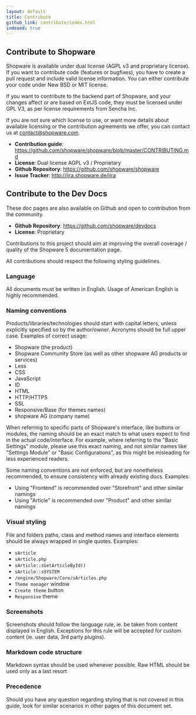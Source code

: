 ```yaml
---
layout: default
title: Contribute
github_link: contribute/index.html
indexed: true
---
```


## Contribute to Shopware

Shopware is available under dual license (AGPL v3 and proprietary license). If you want to contribute code (features or bugfixes), you have to create a pull request and include valid license information. You can either contribute your code under New BSD or MIT license.

If you want to contribute to the backend part of Shopware, and your changes affect or are based on ExtJS code, they must be licensed under GPL V3, as per license requirements from Sencha Inc.

If you are not sure which license to use, or want more details about available licensing or the contribution agreements we offer, you can contact us at <contact@shopware.com>.

- **Contribution guide**: <https://github.com/shopware/shopware/blob/master/CONTRIBUTING.md>
- **License**: Dual license AGPL v3 / Proprietary
- **Github Repository**: <https://github.com/shopware/shopware>
- **Issue Tracker**: <http://jira.shopware.de/jira>

## Contribute to the Dev Docs

These doc pages are also available on Github and open to contribution from the community. 

- **Github Repository**: <https://github.com/shopware/devdocs>
- **License**: Proprietary

Contributions to this project should aim at improving the overall coverage / quality of the Shopware 5 documentation page.
 
All contributions should respect the following styling guidelines.

### Language

All documents must be written in English. Usage of American English is highly recommended.

### Naming conventions

Products/libraries/technologies should start with capital letters, unless explicitly specified so by the author/owner. Acronyms should be full upper case. Examples of correct usage:

- Shopware (the product)
- Shopware Community Store (as well as other shopware AG products or services)
- Less
- CSS
- JavaScript
- ID
- HTML
- HTTP/HTTPS
- SSL
- Responsive/Base (for themes names)
- shopware AG (company name)

When referring to specific parts of Shopware's interface, like buttons or modules, the naming should be an exact match to what users expect to find in the actual code/interface. For example, where referring to the "Basic Settings" module, please use this exact naming, and not similar names like "Settings Module" or "Basic Configurations", as this might be misleading for less experienced readers. 

Some naming conventions are not enforced, but are nonetheless recommended, to ensure consistency with already existing docs. Examples:
- Using "Frontend" is recommended over "Storefront" and other similar namings
- Using "Article" is recommended over "Product" and other similar namings

### Visual styling

File and folders paths, class and method names and interface elements should be always wrapped in single quotes. Examples:

- `sArticle`
- `sArticle.php`
- `sArticle::sGetArticleById()`
- `sArticle::sSYSTEM`
- `/engine/Shopware/Core/sArticles.php`
- `Theme manager` window
- `Create theme` button
- `Responsive` theme

### Screenshots

Screenshots should follow the language rule, ie. be taken from content displayed in English. Exceptions for this rule will be accepted for custom content (ie. user data, 3rd party plugins).

### Markdown code structure

Markdown syntax should be used whenever possible. Raw HTML should be used only as a last resort

### Precedence

Should you have any question regarding styling that is not covered in this guide, look for similar scenarios in other pages of this document set.
